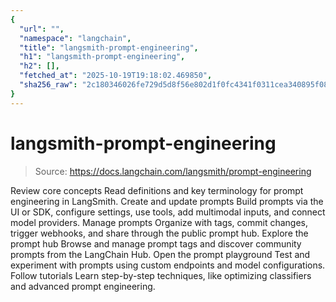 ```yaml
---
{
  "url": "",
  "namespace": "langchain",
  "title": "langsmith-prompt-engineering",
  "h1": "langsmith-prompt-engineering",
  "h2": [],
  "fetched_at": "2025-10-19T19:18:02.469850",
  "sha256_raw": "2c180346026fe729d5d8f56e802d1f0fc4341f0311cea340895f08361ca55d20"
}
---
```


# langsmith-prompt-engineering

> Source: https://docs.langchain.com/langsmith/prompt-engineering

Review core concepts
Read definitions and key terminology for prompt engineering in LangSmith.
Create and update prompts
Build prompts via the UI or SDK, configure settings, use tools, add multimodal inputs, and connect model providers.
Manage prompts
Organize with tags, commit changes, trigger webhooks, and share through the public prompt hub.
Explore the prompt hub
Browse and manage prompt tags and discover community prompts from the LangChain Hub.
Open the prompt playground
Test and experiment with prompts using custom endpoints and model configurations.
Follow tutorials
Learn step-by-step techniques, like optimizing classifiers and advanced prompt engineering.